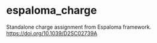 # espaloma_charge
Standalone charge assignment from Espaloma framework. https://doi.org/10.1039/D2SC02739A
